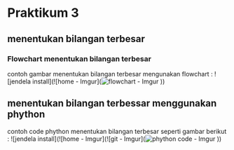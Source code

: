 # Praktikum 3
## menentukan bilangan terbesar
### Flowchart menentukan bilangan terbesar
contoh gambar menentukan bilangan terbesar mengunakan flowchart :
![jendela install](![home - Imgur](![flowchart - Imgur](https://github.com/user-attachments/assets/eda20696-919d-4bc5-8ed3-fb9ae21ec429)
))

## menentukan bilangan terbessar menggunakan phython 
contoh code phython menentukan bilangan terbesar seperti gambar berikut :
![jendela install](![home - Imgur](![git - Imgur](![phython code - Imgur](https://github.com/user-attachments/assets/0065d6bf-e7f6-4b10-b7f8-8dda40bbb90f)
))
